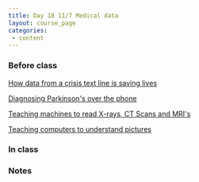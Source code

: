 ```yaml
---
title: Day 18 11/7 Medical data 
layout: course_page
categories:
 - content
---
```


### Before class

[How data from a crisis text line is saving lives](https://www.ted.com/talks/nancy_lublin_the_heartbreaking_text_that_inspired_a_crisis_help_line/)

[Diagnosing Parkinson's over the phone](https://www.ted.com/talks/max_little_a_test_for_parkinson_s_with_a_phone_call/)

[Teaching machines to read X-rays, CT Scans and MRI's](https://www.youtube.com/watch?v=BPcqQtWiKM8)

[Teaching computers to understand pictures](https://www.ted.com/talks/fei_fei_li_how_we_re_teaching_computers_to_understand_pictures)

### In class

### Notes
